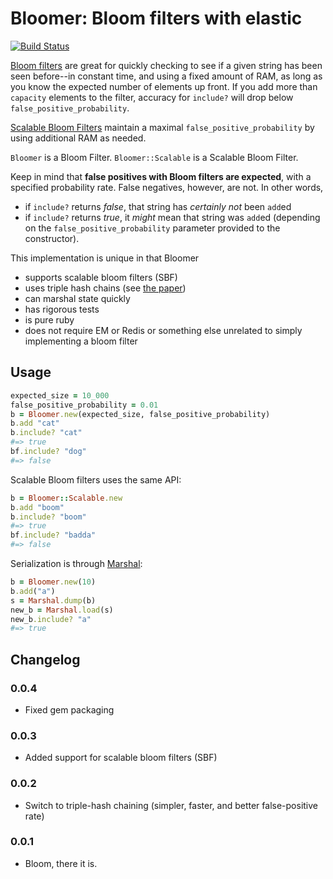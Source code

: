# Bloomer: Bloom filters with elastic

[![Build Status](https://secure.travis-ci.org/mceachen/bloomer.png)](http://travis-ci.org/mceachen/bloomer)

[Bloom filters](http://en.wikipedia.org/wiki/Bloom_filter) are great for quickly checking to see if
a given string has been seen before--in constant time, and using a fixed amount of RAM, as long
as you know the expected number of elements up front. If you add more than ```capacity``` elements to the filter,
accuracy for ```include?``` will drop below ```false_positive_probability```.

[Scalable Bloom Filters](http://gsd.di.uminho.pt/members/cbm/ps/dbloom.pdf) maintain a maximal ```false_positive_probability```
by using additional RAM as needed.

```Bloomer``` is a Bloom Filter. ```Bloomer::Scalable``` is a Scalable Bloom Filter.

Keep in mind that **false positives with Bloom filters are expected**, with a specified probability rate.
False negatives, however, are not. In other words,

* if ```include?``` returns *false*, that string has *certainly not* been ```add```ed
* if ```include?``` returns *true*, it *might* mean that string was ```add```ed (depending on the
```false_positive_probability``` parameter provided to the constructor).

This implementation is unique in that Bloomer

* supports scalable bloom filters (SBF)
* uses triple hash chains (see [the paper](http://www.ccs.neu.edu/home/pete/pub/bloom-filters-verification.pdf))
* can marshal state quickly
* has rigorous tests
* is pure ruby
* does not require EM or Redis or something else unrelated to simply implementing a bloom filter

## Usage

```ruby
expected_size = 10_000
false_positive_probability = 0.01
b = Bloomer.new(expected_size, false_positive_probability)
b.add "cat"
b.include? "cat"
#=> true
bf.include? "dog"
#=> false
```

Scalable Bloom filters uses the same API:

```ruby
b = Bloomer::Scalable.new
b.add "boom"
b.include? "boom"
#=> true
bf.include? "badda"
#=> false
```

Serialization is through [Marshal](http://ruby-doc.org/core-1.8.7/Marshal.html):

```ruby
b = Bloomer.new(10)
b.add("a")
s = Marshal.dump(b)
new_b = Marshal.load(s)
new_b.include? "a"
#=> true
```

## Changelog

### 0.0.4
* Fixed gem packaging
### 0.0.3
* Added support for scalable bloom filters (SBF)
### 0.0.2
* Switch to triple-hash chaining (simpler, faster, and better false-positive rate)
### 0.0.1
* Bloom, there it is.
